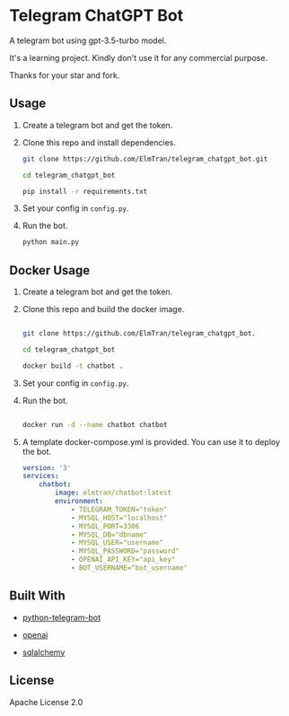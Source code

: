 # Telegram ChatGPT Bot

A telegram bot using gpt-3.5-turbo model.   

It's a learning project. Kindly don't use it for any commercial purpose.

Thanks for your star and fork.

## Usage

1. Create a telegram bot and get the token.

2. Clone this repo and install dependencies.

    ```bash
    git clone https://github.com/ElmTran/telegram_chatgpt_bot.git

    cd telegram_chatgpt_bot

    pip install -r requirements.txt
    ```

3. Set your config in `config.py`.

4. Run the bot.

    ```bash
    python main.py
    ```

## Docker Usage

1. Create a telegram bot and get the token.

2. Clone this repo and build the docker image.

    ```bash

    git clone https://github.com/ElmTran/telegram_chatgpt_bot.

    cd telegram_chatgpt_bot

    docker build -t chatbot .
    ```

3. Set your config in `config.py`.

4. Run the bot.

    ```bash

    docker run -d --name chatbot chatbot
    ```

5. A template docker-compose.yml is provided. You can use it to deploy the bot.

    ```yaml
    version: '3'
    services:
        chatbot:
            image: elmtran/chatbot:latest
            environment:
                - TELEGRAM_TOKEN="token"
                - MYSQL_HOST="localhost"
                - MYSQL_PORT=3306
                - MYSQL_DB="dbname"
                - MYSQL_USER="username"
                - MYSQL_PASSWORD="password"
                - OPENAI_API_KEY="api_key"
                - BOT_USERNAME="bot_username"
    ```


## Built With

* [python-telegram-bot](https://github.com/python-telegram-bot/python-telegram-bot)

* [openai](https://platform.openai.com/)

* [sqlalchemy](https://www.sqlalchemy.org/)

## License

Apache License 2.0

